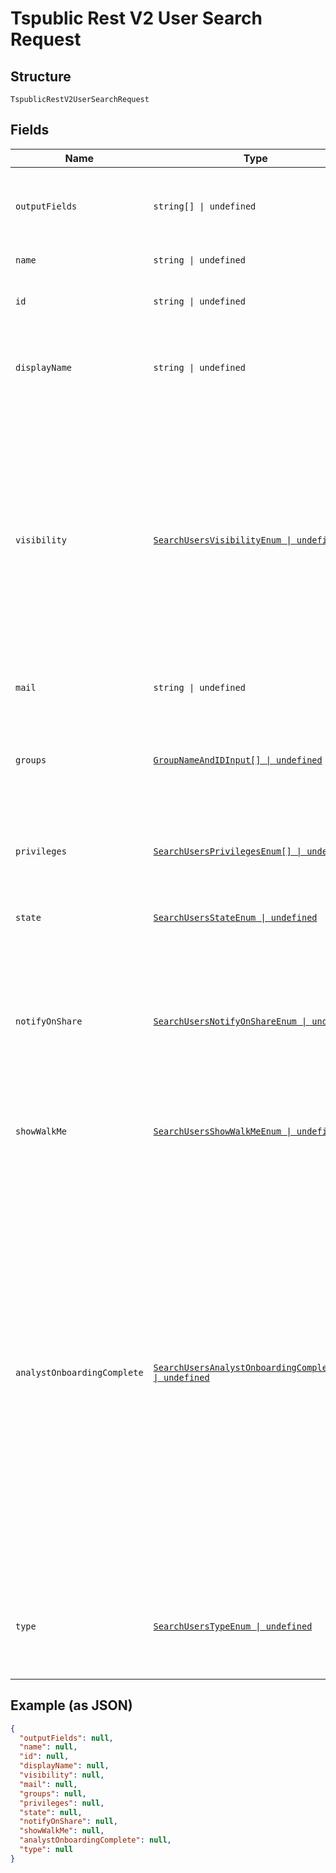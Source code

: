 
# Tspublic Rest V2 User Search Request

## Structure

`TspublicRestV2UserSearchRequest`

## Fields

| Name | Type | Tags | Description |
|  --- | --- | --- | --- |
| `outputFields` | `string[] \| undefined` | Optional | Array of field names that need to be included in the response. |
| `name` | `string \| undefined` | Optional | Name of the user. |
| `id` | `string \| undefined` | Optional | The GUID of the user account to query |
| `displayName` | `string \| undefined` | Optional | A unique display name string for the user, usually their first and last name. |
| `visibility` | [`SearchUsersVisibilityEnum \| undefined`](../../doc/models/search-users-visibility-enum.md) | Optional | Visibility of the user.<br><br>The visibility attribute is set to DEFAULT when creating a user. Setting this to DEFAULT makes a user visible to other users and user groups, and thus allows them to share objects |
| `mail` | `string \| undefined` | Optional | email of the user account |
| `groups` | [`GroupNameAndIDInput[] \| undefined`](../../doc/models/group-name-and-id-input.md) | Optional | A JSON array of group names or GUIDs or both. When both are given then id is considered |
| `privileges` | [`SearchUsersPrivilegesEnum[] \| undefined`](../../doc/models/search-users-privileges-enum.md) | Optional | A JSON array of privileges assigned to the user |
| `state` | [`SearchUsersStateEnum \| undefined`](../../doc/models/search-users-state-enum.md) | Optional | Status of user account. acitve or inactive. |
| `notifyOnShare` | [`SearchUsersNotifyOnShareEnum \| undefined`](../../doc/models/search-users-notify-on-share-enum.md) | Optional | User preference for receiving email notifications when another ThoughtSpot user shares answers or pinboards. |
| `showWalkMe` | [`SearchUsersShowWalkMeEnum \| undefined`](../../doc/models/search-users-show-walk-me-enum.md) | Optional | The user preference for revisiting the onboarding experience. |
| `analystOnboardingComplete` | [`SearchUsersAnalystOnboardingCompleteEnum \| undefined`](../../doc/models/search-users-analyst-onboarding-complete-enum.md) | Optional | ThoughtSpot provides an interactive guided walkthrough to onboard new users. The onboarding experience leads users through a set of actions to help users get started and accomplish their tasks quickly.<br><br>The users can turn off the Onboarding experience and access it again when they need assistance with the ThoughtSpot UI. |
| `type` | [`SearchUsersTypeEnum \| undefined`](../../doc/models/search-users-type-enum.md) | Optional | Type of user. LOCAL_USER indicates that the user is created locally in the ThoughtSpot system. |

## Example (as JSON)

```json
{
  "outputFields": null,
  "name": null,
  "id": null,
  "displayName": null,
  "visibility": null,
  "mail": null,
  "groups": null,
  "privileges": null,
  "state": null,
  "notifyOnShare": null,
  "showWalkMe": null,
  "analystOnboardingComplete": null,
  "type": null
}
```

